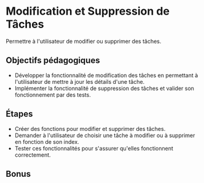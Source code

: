 # Modification et Suppression de Tâches

Permettre à l'utilisateur de modifier ou supprimer des tâches.

## Objectifs pédagogiques

- Développer la fonctionnalité de modification des tâches en permettant à l'utilisateur de mettre à jour les détails d'une tâche.
- Implémenter la fonctionnalité de suppression des tâches et valider son fonctionnement par des tests.

## Étapes

- Créer des fonctions pour modifier et supprimer des tâches.
- Demander à l'utilisateur de choisir une tâche à modifier ou à supprimer en fonction de son index.
- Tester ces fonctionnalités pour s'assurer qu'elles fonctionnent correctement.

## Bonus